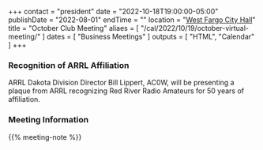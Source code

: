 +++
contact = "president"
date = "2022-10-18T19:00:00-05:00"
publishDate = "2022-08-01"
endTime = ""
location = "[West Fargo City Hall](/places/west-fargo-city-hall/)"
title = "October Club Meeting"
aliaes = [ "/cal/2022/10/19/october-virtual-meeting/" ]
dates = [ "Business Meetings" ]
outputs = [ "HTML", "Calendar" ]
+++
<!--
### Remote Access to Meeting

Those unable to attend this meeting *in-person* are invited to
[participate via Zoom]().
-->

### Recognition of ARRL Affiliation

ARRL Dakota Division Director Bill Lippert, AC0W, will be presenting a
plaque from ARRL recognizing Red River Radio Amateurs for 50 years of
affiliation.

### Meeting Information

{{% meeting-note %}}
